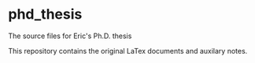 # phd_thesis
The source files for Eric's Ph.D. thesis

This repository contains the original LaTex documents and auxilary notes.
